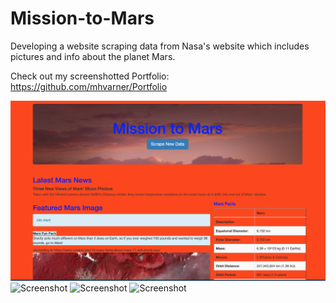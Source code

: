 # Mission-to-Mars
Developing a website scraping data from Nasa's website which includes pictures and info about the planet Mars.

Check out my screenshotted Portfolio: https://github.com/mhvarner/Portfolio

![Screenshot](screencapture1.png)
![Screenshot](screencapture4.png)
![Screenshot](screencapture5.png)
![Screenshot](screencapture6withdropdown.png)
